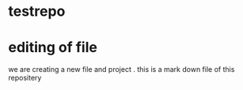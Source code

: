 # testrepo
# editing of file
we are creating a new file and project .
this is a mark down file of this repositery
